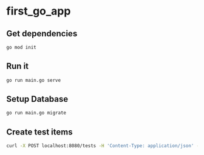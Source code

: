 # first_go_app

## Get dependencies
```bash
go mod init
```

## Run it

```bash
go run main.go serve
```

## Setup Database

```bash
go run main.go migrate
```

## Create test items

```bash
curl -X POST localhost:8080/tests -H 'Content-Type: application/json' -d '{"Name":"testname","Description":"testdescription"}'
```

